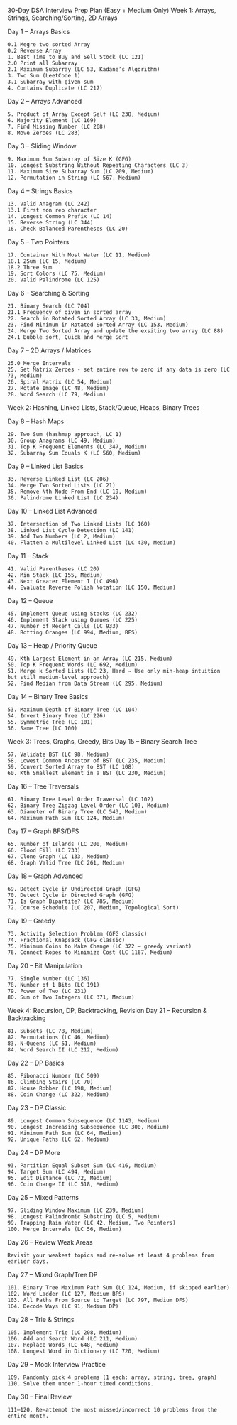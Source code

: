 30-Day DSA Interview Prep Plan (Easy + Medium Only)
Week 1: Arrays, Strings, Searching/Sorting, 2D Arrays

Day 1 – Arrays Basics

    0.1 Megre two sorted Array
    0.2 Reverse Array
    1. Best Time to Buy and Sell Stock (LC 121)
    2.0 Print all Subarray
    2.1 Maximum Subarray (LC 53, Kadane’s Algorithm)
    3. Two Sum (LeetCode 1)
    3.1 Subarray with given sum
    4. Contains Duplicate (LC 217)

Day 2 – Arrays Advanced

    5. Product of Array Except Self (LC 238, Medium)
    6. Majority Element (LC 169)
    7. Find Missing Number (LC 268)
    8. Move Zeroes (LC 283)

Day 3 – Sliding Window

    9. Maximum Sum Subarray of Size K (GFG)
    10. Longest Substring Without Repeating Characters (LC 3)
    11. Maximum Size Subarray Sum (LC 209, Medium)
    12. Permutation in String (LC 567, Medium)

Day 4 – Strings Basics

    13. Valid Anagram (LC 242)
    13.1 First non rep character
    14. Longest Common Prefix (LC 14)
    15. Reverse String (LC 344)
    16. Check Balanced Parentheses (LC 20)

Day 5 – Two Pointers

    17. Container With Most Water (LC 11, Medium)
    18.1 2Sum (LC 15, Medium)
    18.2 Three Sum
    19. Sort Colors (LC 75, Medium)
    20. Valid Palindrome (LC 125)

Day 6 – Searching & Sorting

    21. Binary Search (LC 704) 
    21.1 Frequency of given in sorted array
    22. Search in Rotated Sorted Array (LC 33, Medium)
    23. Find Minimum in Rotated Sorted Array (LC 153, Medium)
    24. Merge Two Sorted Array and update the exsiting two array (LC 88)
    24.1 Bubble sort, Quick and Merge Sort

Day 7 – 2D Arrays / Matrices

    25.0 Merge Intervals
    25. Set Matrix Zeroes - set entire row to zero if any data is zero (LC 73, Medium)
    26. Spiral Matrix (LC 54, Medium)
    27. Rotate Image (LC 48, Medium)
    28. Word Search (LC 79, Medium)

Week 2: Hashing, Linked Lists, Stack/Queue, Heaps, Binary Trees

Day 8 – Hash Maps

    29. Two Sum (hashmap approach, LC 1)
    30. Group Anagrams (LC 49, Medium)
    31. Top K Frequent Elements (LC 347, Medium)
    32. Subarray Sum Equals K (LC 560, Medium)

Day 9 – Linked List Basics

    33. Reverse Linked List (LC 206)
    34. Merge Two Sorted Lists (LC 21)
    35. Remove Nth Node From End (LC 19, Medium)
    36. Palindrome Linked List (LC 234)

Day 10 – Linked List Advanced

    37. Intersection of Two Linked Lists (LC 160)
    38. Linked List Cycle Detection (LC 141)
    39. Add Two Numbers (LC 2, Medium)
    40. Flatten a Multilevel Linked List (LC 430, Medium)   

Day 11 – Stack

    41. Valid Parentheses (LC 20)
    42. Min Stack (LC 155, Medium)
    43. Next Greater Element I (LC 496)
    44. Evaluate Reverse Polish Notation (LC 150, Medium)

Day 12 – Queue

    45. Implement Queue using Stacks (LC 232)
    46. Implement Stack using Queues (LC 225)
    47. Number of Recent Calls (LC 933)
    48. Rotting Oranges (LC 994, Medium, BFS)

Day 13 – Heap / Priority Queue

    49. Kth Largest Element in an Array (LC 215, Medium)
    50. Top K Frequent Words (LC 692, Medium)
    51. Merge k Sorted Lists (LC 23, Hard → Use only min-heap intuition but still medium-level approach)
    52. Find Median from Data Stream (LC 295, Medium)

Day 14 – Binary Tree Basics

    53. Maximum Depth of Binary Tree (LC 104)
    54. Invert Binary Tree (LC 226)
    55. Symmetric Tree (LC 101)
    56. Same Tree (LC 100)

Week 3: Trees, Graphs, Greedy, Bits
Day 15 – Binary Search Tree

    57. Validate BST (LC 98, Medium)
    58. Lowest Common Ancestor of BST (LC 235, Medium)
    59. Convert Sorted Array to BST (LC 108)
    60. Kth Smallest Element in a BST (LC 230, Medium)

Day 16 – Tree Traversals

    61. Binary Tree Level Order Traversal (LC 102)
    62. Binary Tree Zigzag Level Order (LC 103, Medium)
    63. Diameter of Binary Tree (LC 543, Medium)
    64. Maximum Path Sum (LC 124, Medium)

Day 17 – Graph BFS/DFS

    65. Number of Islands (LC 200, Medium)
    66. Flood Fill (LC 733)
    67. Clone Graph (LC 133, Medium)
    68. Graph Valid Tree (LC 261, Medium)

Day 18 – Graph Advanced

    69. Detect Cycle in Undirected Graph (GFG)
    70. Detect Cycle in Directed Graph (GFG)
    71. Is Graph Bipartite? (LC 785, Medium)
    72. Course Schedule (LC 207, Medium, Topological Sort)

Day 19 – Greedy

    73. Activity Selection Problem (GFG classic)
    74. Fractional Knapsack (GFG classic)
    75. Minimum Coins to Make Change (LC 322 – greedy variant)
    76. Connect Ropes to Minimize Cost (LC 1167, Medium)

Day 20 – Bit Manipulation

    77. Single Number (LC 136)
    78. Number of 1 Bits (LC 191)
    79. Power of Two (LC 231)
    80. Sum of Two Integers (LC 371, Medium)

Week 4: Recursion, DP, Backtracking, Revision
Day 21 – Recursion & Backtracking

    81. Subsets (LC 78, Medium)
    82. Permutations (LC 46, Medium)
    83. N-Queens (LC 51, Medium)
    84. Word Search II (LC 212, Medium)

Day 22 – DP Basics

    85. Fibonacci Number (LC 509)
    86. Climbing Stairs (LC 70)
    87. House Robber (LC 198, Medium)
    88. Coin Change (LC 322, Medium)

Day 23 – DP Classic

    89. Longest Common Subsequence (LC 1143, Medium)
    90. Longest Increasing Subsequence (LC 300, Medium)
    91. Minimum Path Sum (LC 64, Medium)
    92. Unique Paths (LC 62, Medium)

Day 24 – DP More

    93. Partition Equal Subset Sum (LC 416, Medium)
    94. Target Sum (LC 494, Medium)
    95. Edit Distance (LC 72, Medium)
    96. Coin Change II (LC 518, Medium)

Day 25 – Mixed Patterns

    97. Sliding Window Maximum (LC 239, Medium)
    98. Longest Palindromic Substring (LC 5, Medium)
    99. Trapping Rain Water (LC 42, Medium, Two Pointers)
    100. Merge Intervals (LC 56, Medium)

Day 26 – Review Weak Areas

    Revisit your weakest topics and re-solve at least 4 problems from earlier days.

Day 27 – Mixed Graph/Tree DP

    101. Binary Tree Maximum Path Sum (LC 124, Medium, if skipped earlier)
    102. Word Ladder (LC 127, Medium BFS)
    103. All Paths From Source to Target (LC 797, Medium DFS)
    104. Decode Ways (LC 91, Medium DP)

Day 28 – Trie & Strings

    105. Implement Trie (LC 208, Medium)
    106. Add and Search Word (LC 211, Medium)
    107. Replace Words (LC 648, Medium)
    108. Longest Word in Dictionary (LC 720, Medium)

Day 29 – Mock Interview Practice

    109. Randomly pick 4 problems (1 each: array, string, tree, graph)
    110. Solve them under 1-hour timed conditions.

Day 30 – Final Review

    111–120. Re-attempt the most missed/incorrect 10 problems from the entire month.